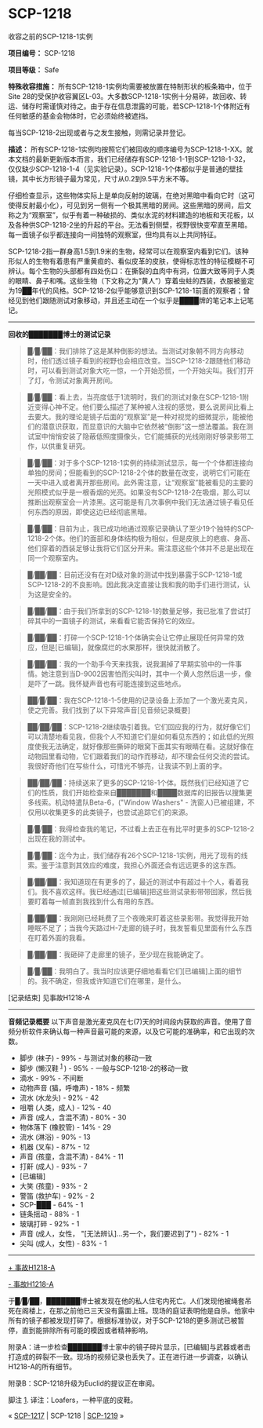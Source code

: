 # SCP-1218
                        




收容之前的SCP-1218-1实例



**项目编号：** SCP-1218

**项目等级：** Safe

**特殊收容措施：** 所有SCP-1218-1实例均需要被放置在特制形状的板条箱中，位于Site 28的受保护收容翼区L-03。大多数SCP-1218-1实例十分易碎，故回收、转运、储存时需谨慎对待之。由于存在信息泄露的可能，若SCP-1218-1个体附近有任何敏感的基金会物体时，它必须始终被遮挡。

每当SCP-1218-2出现或者与之发生接触，则需记录并登记。

**描述：** 所有SCP-1218-1实例均按照它们被回收的顺序编号为SCP-1218-1-XX。就本文档的最新更新版本而言，我们已经储存有SCP-1218-1-1到SCP-1218-1-32，仅仅缺少SCP-1218-1-4（见实验记录）。SCP-1218-1个体都似乎是普通的壁挂镜，其中长方形镜子最为常见，尺寸从0.2到9.5平方米不等。

仔细检查显示，这些物体实际上是单向反射的玻璃，在绝对黑暗中看向它时（这可使得反射最小化），可见到另一侧有一个极其黑暗的房间。这些黑暗的房间，后文称之为“观察室”，似乎有着一种破损的、类似水泥的材料建造的地板和天花板，以及各种供SCP-1218-2坐的升起的平台。无法看到侧壁，视野很快变窄直至黑暗。每一面镜子似乎都连接向一间独特的观察室，但均具有以上共同特征。

SCP-1218-2指一群身高1.5到1.9米的生物，经常可以在观察室内看到它们。该种形似人的生物有着患有严重黄疸的、看似皮革的皮肤，使得标志性的特征模糊不可辨认。每个生物的头部都有四处伤口：在撕裂的血肉中有洞，位置大致等同于人类的眼睛、鼻子和嘴。这些生物（下文称之为“黄人”）穿着虫蛀的西装，衣服被鉴定为19██年代的风格。SCP-1218-2似乎能够意识到SCP-1218-1前面的观察者；曾经见到他们跟随测试对象移动，并且还主动在一个似乎是████牌的笔记本上记笔记。


---

**回收的███████博士的测试记录** 


> █/█/██：我们排除了这是某种倒影的想法。当测试对象朝不同方向移动时，他们透过镜子看到的视野也会相应改变。当SCP-1218-2跟随他们移动时，可以看到测试对象大吃一惊，一个开始恐慌，一个开始尖叫。我们打开了灯，令测试对象离开房间。
> 


> █/█/██：看上去，当亮度低于1流明时，我们的测试对象在SCP-1218-1附近变得心神不定。他们要么描述了某种被人注视的感觉，要么说房间比看上去要大。我的理论是镜子后面的“观察室”是一种对视觉的细微提示，能被他们的潜意识获取，而显意识的大脑中它依然被“倒影”这一想法覆盖。我在测试室中悄悄安装了隐蔽低照度摄像头，它们能捕获的光线刚刚好够录影带工作，以供重复研究。
> 


> █/█/██：对于多个SCP-1218-1实例的持续测试显示，每一个个体都连接向单独的房间；但能看到的SCP-1218-2个体的数量在改变，说明它们可能在一天中进入或者离开那些房间。此外需注意，让“观察室”能被看见的主要的光照模式似乎是一根香烟的光亮。如果没有SCP-1218-2在吸烟，那么可以推断出观察室会一片漆黑。这可能是有几次事例中我们无法通过镜子看见任何东西的原因，即使这边已经彻底黑暗。
> 


> █/█/██：目前为止，我已成功地通过观察记录确认了至少19个独特的SCP-1218-2个体。他们的面部和身体结构极为相似，但是皮肤上的疤痕、身高、他们穿着的西装足够让我将它们区分开来。需注意这些个体并不总是出现在同一个观察室内。
> 


> █/██/██：目前还没有在对D级对象的测试中找到暴露于SCP-1218-1或SCP-1218-2的不良影响。因此我决定直接让我和我的助手们进行测试，认为这是安全的。
> 


> █/██/██：由于我们所拿到的SCP-1218-1的数量足够，我已批准了尝试打碎其中的一面镜子的测试，来看看它能否保持它的效应。
> 


> █/██/██：打碎一个SCP-1218-1个体确实会让它停止展现任何异常的效应，但是[已编辑]，就像腐烂的水果那样，很快就消散了。
> 


> █/██/██：我的一个助手今天来找我，说我漏掉了早期实验中的一件事情。她注意到当D-9002因害怕而尖叫时，其中一个黄人忽然后退一步，像是吓了一跳。我怀疑声音也有可能连接到这些地点。
> 


> ██/█/██：我在SCP-1218-1-5使用的记录设备上添加了一个激光麦克风，使之完善。我们找到了以下异常声音[见音频记录概要]
> 


> ██/██/██：SCP-1218-2继续吸引着我。它们回应我的行为，就好像它们可以清楚地看见我，但我个人不知道它们是如何看见东西的；如此低的光照度使我无法确定，就好像那些撕碎的眼窝下面其实有眼睛在看。这就好像在动物园里看动物，它们跟着我们的动作而移动，却不理会任何交流的尝试。我很好奇他们在写些什么，可惜光不够亮，让我读不到上面的字。
> 


> ██/██/██：持续送来了更多的SCP-1218-1个体。既然我们已经知道了它们的性质，我们开始检查来自███████和████数据库的旧报告以搜集更多线索。机动特遣队Beta-6，("Window Washers" - 洗窗人)已被组建，不仅用以收集更多的此类镜子，也尝试追踪它们的来源。
> 


> █/█/██：我得检查我的笔记，不过看上去正在有比平时更多的SCP-1218-2出现在我的测试中。
> 


> █/█/██：迄今为止，我们储存有26个SCP-1218-1实例，用光了现有的线索。鉴于注意到其效应的难度，我担心外面还会有远远更多的这东西。
> 


> █/██/██：我知道现在有更多的了，最近的测试中有超过十个人，看着我们。我不喜欢这样。我已经通过[已编辑]把这些测试录影带带回家，然后我要盯着每一帧直到我找到什么有用的东西。
> 


> █/██/██：我刚刚已经耗费了三个夜晚来盯着这些录影带。我觉得我开始睡眠不足了；当我今天路过H-7走廊的镜子时，我发誓看见里面有什么东西在盯着外面的我看。
> 


> █/██/██：我砸碎了走廊里的镜子，至少现在我能确定了。
> 


> █/█/██：我明白了。我当时应该更仔细地看看它们[已编辑]上面的细节的。我不确定，但我或许知道它们在哪里，是什么。
> 

[记录结束] 见事故H1218-A


---

**音频记录概要** 
以下声音是激光麦克风在七(7)天的时间段内获取的声音。使用了音频分析软件来确认每一种声音最可能的来源，以及它可能的准确率，和它出现的次数。

- 脚步 (袜子) - 99% - 与测试对象的移动一致
- 脚步 (懒汉鞋<sup class='footnoteref'>
 <a shape='rect' class='footnoteref' id='footnoteref-1' href='javascript:;' onclick='WIKIDOT.page.utils.scrollToReference(&apos;footnote-1&apos;)'>1</a>
</sup>) - 95% - 一般与SCP-1218-2的移动一致
- 滴水 - 99% - 不间断
- 动物声音 (猫，呼噜声) - 18% - 频繁
- 流水 (水龙头) - 92% - 42
- 咀嚼 (人类，成人) - 12% - 40
- 声音 (成人，含混不清) - 80% - 30
- 物体落下 (橡胶管) - 14% - 29
- 流水 (淋浴) - 90% - 13
- 机器 (叉车) - 87% - 12
- 声音 (孩童，含混不清) - 84% - 11
- 打鼾 (成人) - 93% - 7
- [已编辑]
- 大笑 (孩童) - 93% - 2
- 警笛 (救护车) - 92% - 2
- SCP-███ - 64% - 1
- 链条摇动 - 88% - 1
- 玻璃打碎 - 92% - 1
- 声音 (成人，女性， "[无法辨认]…另一个，我们要迟到了") - 82% - 1
- 尖叫 (成人，女性) - 83% - 1


---


<a shape='rect' class='collapsible-block-link' href='javascript:;'>+&#160;&#20107;&#25925;H1218-A</a>

<a shape='rect' class='collapsible-block-link' href='javascript:;'>-&#160;&#20107;&#25925;H1218-A</a>

于█/█/██，███████博士被发现在他的私人住宅内死亡。人们发现他被绳套吊死在阁楼上，在那之前他已三天没有露面上班。现场的庭证表明他是自杀。他家中所有的镜子都被发现打碎了。根据标准协议，对于SCP-1218的更多测试已被暂停，直到能排除所有可能的模因或者精神影响。

附录A：进一步检查███████博士家中的镜子碎片显示，[已编辑]与武器或者击打造成的碎裂不一致。现场的视频记录也丢失了。正在进行进一步调查，以确认H1218-A的所有细节。

附录B：SCP-1218升级为Euclid的提议正在审阅。





脚注
<a shape='rect' href='javascript:;' onclick='WIKIDOT.page.utils.scrollToReference(&apos;footnoteref-1&apos;)'>1</a>. 译注：Loafers，一种平底的皮鞋。



« [SCP-1217](/scp-1217) | SCP-1218 | <a shape='rect' class='newpage' href='/scp-1219'>SCP-1219</a> »





                    
